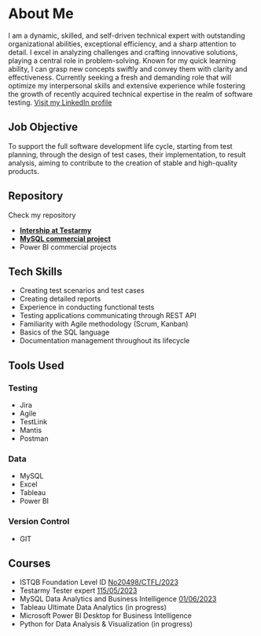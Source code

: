 # About Me

I am a dynamic, skilled, and self-driven technical expert with outstanding organizational abilities, exceptional efficiency, and a sharp attention to detail. I excel in analyzing challenges and crafting innovative solutions, playing a central role in problem-solving. Known for my quick learning ability, I can grasp new concepts swiftly and convey them with clarity and effectiveness. Currently seeking a fresh and demanding role that will optimize my interpersonal skills and extensive experience while fostering the growth of recently acquired technical expertise in the realm of software testing.
[Visit my LinkedIn profile](https://www.linkedin.com/in/agnieszka-kalinowska123/)

## Job Objective
To support the full software development life cycle, starting from test planning, through the design of test cases, their implementation, to result analysis, aiming to contribute to the creation of stable and high-quality products.
## Repository
Check my repository
- [**Intership at Testarmy**](https://github.com/agakalinowski/Internship_at_TestArmy/blob/main/README.md)
- [**MySQL commercial project**](https://github.com/agakalinowski/MySQL/blob/main/README.md)
- Power BI commercial projects <soon>


## Tech Skills

- Creating test scenarios and test cases
- Creating detailed reports
- Experience in conducting functional tests
- Testing applications communicating through REST API
- Familiarity with Agile methodology (Scrum, Kanban)
- Basics of the SQL language
- Documentation management throughout its lifecycle

## Tools Used

### Testing
- Jira
- Agile
- TestLink
- Mantis
- Postman 

### Data
- MySQL
- Excel
- Tableau
- Power BI 

### Version Control
- GIT

## Courses

- ISTQB Foundation Level ID [No20498/CTFL/2023](https://drive.google.com/file/d/1cotYvBuQ3bOtIt4V1xG1pEicOo8c8DaB/view)
- Testarmy Tester expert [115/05/2023](https://drive.google.com/file/d/1mZnhclfEMGIsoJ0xnTcLUvNE6-P_xIFh/view)
- MySQL Data Analytics and Business Intelligence [01/06/2023](https://drive.google.com/file/d/1wUtH-Is3J446vjJB4k5rw7fj2o_Wv7ob/view)
- Tableau Ultimate Data Analytics (in progress)
- Microsoft Power BI Desktop for Business Intelligence
- Python for Data Analysis & Visualization (in progress)





